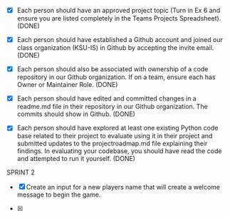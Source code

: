- [x] Each person should have an approved project topic (Turn in Ex 6 and ensure you are listed completely in the Teams Projects Spreadsheet). (DONE)

- [x] Each person should have established a Github account and joined our class organization (KSU-IS) in Github by accepting the invite email.  (DONE)

- [x] Each person should also be associated with ownership of a code repository in our Github organization. If on a team, ensure each has Owner or Maintainer Role. (DONE)

- [x] Each person should have edited and committed changes in a readme.md file in their repository in our Github organization. The commits should show in Github. (DONE)

- [x] Each person should have explored at least one existing Python code base related to their project to evaluate using it in their project and submitted updates to the projectroadmap.md file explaining their findings. In evaluating your codebase, you should have read the code and attempted to run it yourself. (DONE)

SPRINT 2

- [x] Create an input for a new players name that will create a welcome message to begin the game.

- [x]
